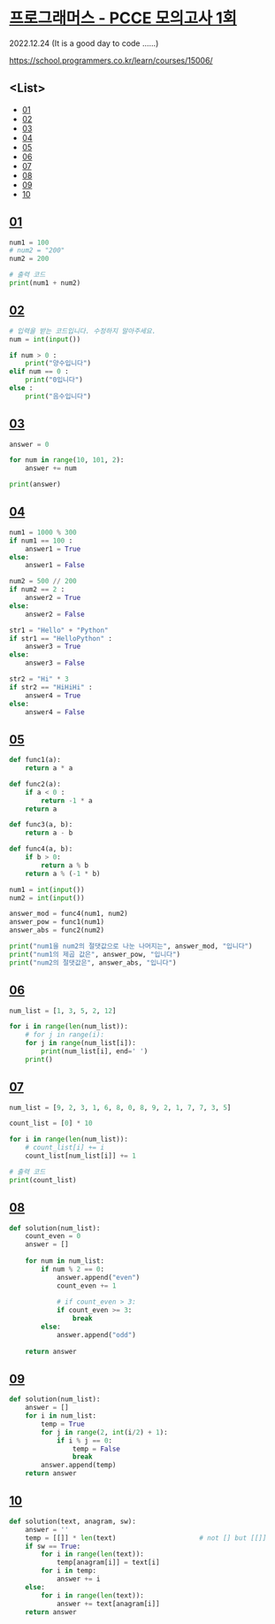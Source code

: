 # [프로그래머스 - PCCE 모의고사 1회](../../../README.md#programmers)

2022.12.24 (It is a good day to code ……)

https://school.programmers.co.kr/learn/courses/15006/


## \<List>

- [01](#01)
- [02](#02)
- [03](#03)
- [04](#04)
- [05](#05)
- [06](#06)
- [07](#07)
- [08](#08)
- [09](#09)
- [10](#10)


## [01](#list)

```py
num1 = 100
# num2 = "200"
num2 = 200

# 출력 코드
print(num1 + num2)
```


## [02](#list)

```py
# 입력을 받는 코드입니다. 수정하지 말아주세요.
num = int(input())

if num > 0 :
    print("양수입니다")
elif num == 0 :
    print("0입니다")
else :
    print("음수입니다")
```


## [03](#list)

```py
answer = 0

for num in range(10, 101, 2):
    answer += num

print(answer)
```


## [04](#list)

```py
num1 = 1000 % 300
if num1 == 100 :
    answer1 = True
else:
    answer1 = False

num2 = 500 // 200
if num2 == 2 :
    answer2 = True
else:
    answer2 = False

str1 = "Hello" + "Python"
if str1 == "HelloPython" :
    answer3 = True
else:
    answer3 = False

str2 = "Hi" * 3
if str2 == "HiHiHi" :
    answer4 = True
else:
    answer4 = False
```


## [05](#list)

```py
def func1(a):
    return a * a

def func2(a):
    if a < 0 :
        return -1 * a
    return a

def func3(a, b):
    return a - b

def func4(a, b):
    if b > 0:
        return a % b
    return a % (-1 * b)
```
```py
num1 = int(input())
num2 = int(input())

answer_mod = func4(num1, num2)
answer_pow = func1(num1)
answer_abs = func2(num2)

print("num1을 num2의 절댓값으로 나눈 나머지는", answer_mod, "입니다")
print("num1의 제곱 값은", answer_pow, "입니다")
print("num2의 절댓값은", answer_abs, "입니다")
```


## [06](#list)

```py
num_list = [1, 3, 5, 2, 12]

for i in range(len(num_list)):
    # for j in range(i):
    for j in range(num_list[i]):
        print(num_list[i], end=' ')
    print()
```


## [07](#list)

```py
num_list = [9, 2, 3, 1, 6, 8, 0, 8, 9, 2, 1, 7, 7, 3, 5]

count_list = [0] * 10

for i in range(len(num_list)):
    # count_list[i] += i
    count_list[num_list[i]] += 1

# 출력 코드
print(count_list)
```


## [08](#list)

```py
def solution(num_list):
    count_even = 0
    answer = []
    
    for num in num_list:
        if num % 2 == 0:
            answer.append("even")
            count_even += 1
            
            # if count_even > 3:
            if count_even >= 3:
                break
        else:
            answer.append("odd")
    
    return answer
```


## [09](#list)

```py
def solution(num_list):
    answer = []
    for i in num_list:
        temp = True
        for j in range(2, int(i/2) + 1):
            if i % j == 0:
                temp = False
                break
        answer.append(temp)
    return answer
```


## [10](#list)

```py
def solution(text, anagram, sw):
    answer = ''
    temp = [[]] * len(text)                     # not [] but [[]]
    if sw == True:
        for i in range(len(text)):
            temp[anagram[i]] = text[i]
        for i in temp:
            answer += i
    else:
        for i in range(len(text)):
            answer += text[anagram[i]]
    return answer
```